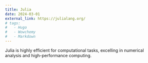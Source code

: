 ```yaml
---
title: Julia
date: 2024-03-01
external_link: https://julialang.org/
# tags:
#   - Hugo
#   - Wowchemy
#   - Markdown
---
```


Julia is highly efficient for computational tasks, excelling in numerical analysis and high-performance computing.

<!--more-->
